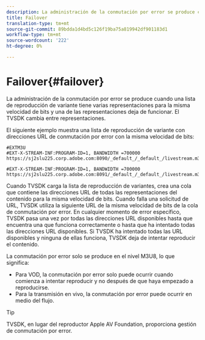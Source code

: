 ```yaml
---
description: La administración de la conmutación por error se produce cuando una lista de reproducción de variante tiene varias representaciones para la misma velocidad de bits y una de las representaciones deja de funcionar. El TVSDK cambia entre representaciones.
title: Failover
translation-type: tm+mt
source-git-commit: 89bdda1d4bd5c126f19ba75a819942df901183d1
workflow-type: tm+mt
source-wordcount: '222'
ht-degree: 0%

---
```



# Failover{#failover}

La administración de la conmutación por error se produce cuando una lista de reproducción de variante tiene varias representaciones para la misma velocidad de bits y una de las representaciones deja de funcionar. El TVSDK cambia entre representaciones.

El siguiente ejemplo muestra una lista de reproducción de variante con direcciones URL de conmutación por error con la misma velocidad de bits:

```
#EXTM3U
#EXT-X-STREAM-INF:PROGRAM-ID=1, BANDWIDTH =700000
https://sj2slu225.corp.adobe.com:8090/_default_/_default_/livestream.m3u8   

#EXT-X-STREAM-INF:PROGRAM-ID=1, BANDWIDTH =700000
https://sj2slu225.corp.adobe.com:8091/_default_/_default_/livestream.m3u8
```

Cuando TVSDK carga la lista de reproducción de variantes, crea una cola que contiene las direcciones URL de todas las representaciones del contenido para la misma velocidad de bits. Cuando falla una solicitud de URL, TVSDK utiliza la siguiente URL de la misma velocidad de bits de la cola de conmutación por error. En cualquier momento de error específico, TVSDK pasa una vez por todas las direcciones URL disponibles hasta que encuentra una que funciona correctamente o hasta que ha intentado todas las direcciones URL disponibles. Si TVSDK ha intentado todas las URL disponibles y ninguna de ellas funciona, TVSDK deja de intentar reproducir el contenido.

La conmutación por error solo se produce en el nivel M3U8, lo que significa:

* Para VOD, la conmutación por error solo puede ocurrir cuando comienza a intentar reproducir y no después de que haya empezado a reproducirse.
* Para la transmisión en vivo, la conmutación por error puede ocurrir en medio del flujo.

>[!TIP]
>
>TVSDK, en lugar del reproductor Apple AV Foundation, proporciona gestión de conmutación por error.

